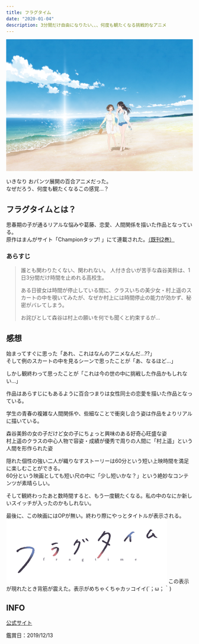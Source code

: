 ```yaml
---
title: フラグタイム
date: "2020-01-04"
description: 3分間だけ自由になりたい、、、何度も観たくなる挑戦的なアニメ
---
```

![フラグタイム　メインビジュアル](fragtime_movie_main.jpg)

いきなり おパンツ展開の百合アニメだった。  
なぜだろう、何度も観たくなるこの感覚...？

## フラグタイムとは？

思春期の子が通るリアルな悩みや葛藤、恋愛、人間関係を描いた作品となっている。  
原作はまんがサイト「Championタップ! 」にて連載された。[（既刊2巻）](https://www.amazon.co.jp/gp/product/4253132537/ref=as_li_ss_tl?ie=UTF8&linkCode=ll1&tag=psbss-22&linkId=04b62b6860bede4acfb59cc291ae3a80&language=ja_JP)

### あらすじ
> 誰とも関わりたくない、関われない。
> 人付き合いが苦手な森谷美鈴は、1日3分間だけ時間を止めれる高校生。
> 
> ある日彼女は時間が停止している間に、クラスいちの美少女・村上遥のスカートの中を覗いてみたが、なぜか村上には時間停止の能力が効かず、秘密がバレてしまう。
> 
> お詫びとして森谷は村上の願いを何でも聞くと約束するが...

## 感想
始まってすぐに思った「あれ、これはなんのアニメなんだ...??」  
そして例のスカートの中を見るシーンで思ったことが「あ、なるほど...」

しかし観終わって思ったことが「これは今の世の中に挑戦した作品かもしれない...」

作品はあらすじにもあるように百合つまりは女性同士の恋愛を描いた作品となっている。  

学生の青春の複雑な人間関係や、些細なことで衝突し合う姿は作品をよりリアルに描いている。

森谷美鈴の女の子だけど女の子にちょっと興味のある好奇心旺盛な姿  
村上遥のクラスの中心人物で容姿・成績が優秀で周りの人間に「村上遥」という人間を形作られた姿

隠れた個性の強い二人が織りなすストーリーは60分という短い上映時間を満足に楽しむことができる。  
60分という映画としても短い尺の中に「少し短いかな？」という絶妙なコンテンツが素晴らしい。

そして観終わったあと数時間すると、もう一度観たくなる。私の中のなにか新しいスイッチが入ったのかもしれない。

最後に、この映画にはOPが無い。終わり際にやっとタイトルが表示される。
![フラグタイム　ロゴ](fragtime_movie_logo.png)
この表示が現れたとき背筋が震えた。表示がめちゃくちゃカッコイイ(´；ω；｀)

## INFO
[公式サイト](https://frag-time.com/)

鑑賞日：2019/12/13